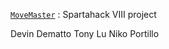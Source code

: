 [`MoveMaster`](https://move-master.vercel.app) : Spartahack VIII project

Devin Dematto
Tony Lu
Niko Portillo